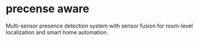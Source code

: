 # precense aware
Multi-sensor presence detection system with sensor fusion for room-level localization and smart home automation.
